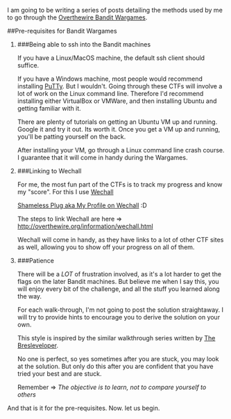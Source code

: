 I am going to be writing a series of posts detailing the methods used by me to go through the [Overthewire Bandit Wargames](https://overthewire.org/wargames/bandit/).

##Pre-requisites for Bandit Wargames

1. ###Being able to ssh into the Bandit machines

    If you have a Linux/MacOS machine, the default ssh client should suffice. 

     If you have a Windows machine, most people would recommend installing [PuTTy](https://putty.org/). But I wouldn't. Going through these CTFs will involve a lot of work on the Linux command line. Therefore I'd recommend installing either VirtualBox or VMWare, and then installing Ubuntu and getting familiar with it.

     There are plenty of tutorials on getting an Ubuntu VM up and running. Google it and try it out. Its worth it. Once you get a VM up and running, you'll be patting yourself on the back.

     After installing your VM, go through a Linux command line crash course. I guarantee that it will come in handy during the Wargames.


2. ###Linking to Wechall

    For me, the most fun part of the CTFs is to track my progress and know my "score". For this I use [Wechall](https://www.wechall.net/about_wechall)

    [Shameless Plug aka My Profile on Wechall](https://www.wechall.net/profile/kkaosninja) :D

    The steps to link Wechall are here => http://overthewire.org/information/wechall.html

    Wechall will come in handy, as they have links to a lot of other CTF sites as well, allowing you to show off your progress on all of them. 

3. ###Patience

    There will be a *LOT* of frustration involved, as it's a lot harder to get the flags on the later Bandit machines. But believe me when I say this, you will enjoy every bit of the challenge, and all the stuff you learned along the way.

    For each walk-through, I'm not going to post the solution straightaway. I will try to provide hints to encourage you to derive the solution on your own.

    This style is inspired by the similar walkthrough series written by [The Bresleveloper](https://bresleveloper.blogspot.com/2018/05/overthewire-bandit-walkthrough-just.html).

    No one is perfect, so yes sometimes after you are stuck, you may look at the solution. But only do this after you are confident that you have tried your best and are stuck.

    Remember => *The objective is to learn, not to compare yourself to others*


And that is it for the pre-requisites. Now. let us begin.


